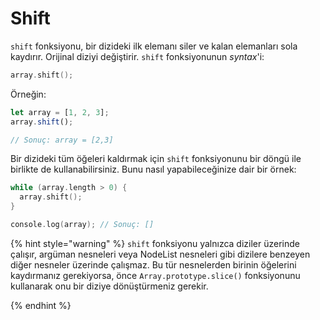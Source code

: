 # Shift

`shift` fonksiyonu, bir dizideki ilk elemanı siler ve kalan elemanları sola kaydırır. Orijinal diziyi değiştirir. `shift` fonksiyonunun *syntax*'i:

```c
array.shift();
```

Örneğin:&#x20;

```javascript
let array = [1, 2, 3];
array.shift();

// Sonuç: array = [2,3]
```

Bir dizideki tüm öğeleri kaldırmak için `shift` fonksiyonunu bir döngü ile birlikte de kullanabilirsiniz. Bunu nasıl yapabileceğinize dair bir örnek:

```c
while (array.length > 0) {
  array.shift();
}

console.log(array); // Sonuç: []
```

{% hint style="warning" %}
`shift` fonksiyonu yalnızca diziler üzerinde çalışır, argüman nesneleri veya NodeList nesneleri gibi dizilere benzeyen diğer nesneler üzerinde çalışmaz. Bu tür nesnelerden birinin öğelerini kaydırmanız gerekiyorsa, önce `Array.prototype.slice()` fonksiyonunu kullanarak onu bir diziye dönüştürmeniz gerekir.

{% endhint %}
